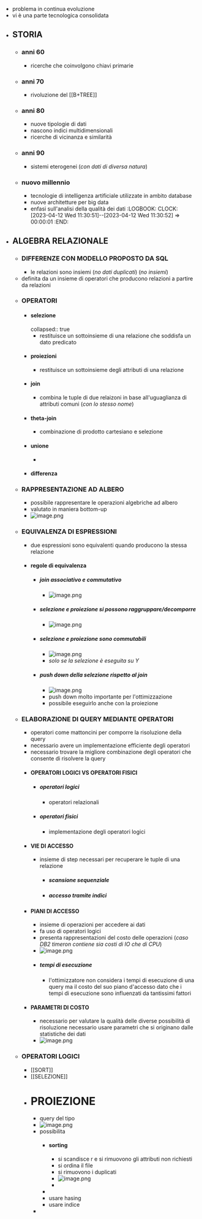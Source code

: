 - problema in continua evoluzione
- vi è una parte tecnologica consolidata
- ## STORIA
	- ### anni 60
		- ricerche che coinvolgono chiavi primarie
	- ### anni 70
		- rivoluzione del [[B+TREE]]
	- ### anni 80
		- nuove tipologie di dati
		- nascono indici multidimensionali
		- ricerche di vicinanza e similarità
	- ### anni 90
		- sistemi eterogenei (*con dati di diversa natura*)
	- ### nuovo millennio
		- tecnologie di intelligenza artificiale utilizzate in ambito database
		- nuove architetture per big data
		- enfasi sull'analisi della qualità dei dati
		  :LOGBOOK:
		  CLOCK: [2023-04-12 Wed 11:30:51]--[2023-04-12 Wed 11:30:52] =>  00:00:01
		  :END:
- ## ALGEBRA RELAZIONALE
	- ### DIFFERENZE CON MODELLO PROPOSTO DA SQL
		- le relazioni sono insiemi (*no dati duplicati*) (*no insiemi*)
	- definita da un insieme di operatori che producono relazioni a partire da relazioni
	- ### OPERATORI
		- #### selezione
		  collapsed:: true
			- restituisce un sottoinsieme di una relazione che  soddisfa un dato predicato
		- #### proiezioni
			- restituisce un sottoinsieme degli attributi di una relazione
		- #### join
			- combina le tuple di due relaizoni in base all'uguaglianza di attributi comuni (*con lo stesso nome*)
		- #### theta-join
			- combinazione di prodotto cartesiano e selezione
		- #### unione
			-
		- #### differenza
	- ### RAPPRESENTAZIONE AD ALBERO
		- possibile rappresentare le operazioni algebriche ad albero
		- valutato in maniera bottom-up
		- ![image.png](../assets/image_1681293179749_0.png)
	- ### EQUIVALENZA DI ESPRESSIONI
		- due espressioni sono equivalenti quando producono la stessa relazione
		- #### regole di equivalenza
			- ##### join associativo e commutativo
				- ![image.png](../assets/image_1681293589926_0.png)
			- ##### selezione e proiezione si possono raggruppare/decomporre
				- ![image.png](../assets/image_1681293604912_0.png)
			- ##### selezione e proiezione sono commutabili
				- ![image.png](../assets/image_1681293616111_0.png)
				- *solo se la selezione è eseguita su Y*
			- ##### push down della selezione rispetto al join
				- ![image.png](../assets/image_1681293627219_0.png)
				- push down molto importante per l'ottimizzazione
				- possibile eseguirlo anche con la proiezione
	- ### ELABORAZIONE DI QUERY MEDIANTE OPERATORI
		- operatori come mattoncini per comporre la risoluzione della query
		- necessario avere un implementazione efficiente degli operatori
		- necessario trovare la migliore combinazione degli operatori che consente di risolvere la query
		- #### OPERATORI LOGICI VS OPERATORI FISICI
			- ##### operatori logici
				- operatori relazionali
			- ##### operatori fisici
				- implementazione degli operatori logici
		- #### VIE DI ACCESSO
			- insieme di step necessari per recuperare le tuple di una relazione
				- ##### scansione sequenziale
				- ##### accesso tramite indici
		- #### PIANI DI ACCESSO
			- insieme di operazioni per accedere ai dati
			- fa uso di operatori logici
			- presenta rappresentazioni  del costo delle operazioni (*caso DB2 timeron contiene sia costi di IO che di CPU*)
			- ![image.png](../assets/image_1681294766908_0.png)
			- ##### tempi di esecuzione
				- l'ottimizzatore non considera i tempi di esecuzione di una query ma il costo del suo piano d'accesso dato che i tempi di esecuzione sono influenzati da tantissimi fattori
		- #### PARAMETRI DI COSTO
			- necessario per valutare la qualità delle diverse possibilità di risoluzione necessario usare parametri che si originano dalle statistiche dei dati
			- ![image.png](../assets/image_1681295341687_0.png)
	- ### OPERATORI LOGICI
		- [[SORT]]
		- [[SELEZIONE]]
		- # PROIEZIONE
			- query del tipo
			- ![image.png](../assets/image_1681896122390_0.png)
			- possibilita
				- #### sorting
					- si scandisce r e si rimuovono gli attributi non richiesti
					- si ordina il file
					- si rimuovono i duplicati
					- ![image.png](../assets/image_1681896297889_0.png)
					-
				-
				- usare hasing
				- usare indice
			-
